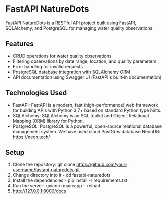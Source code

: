 # FastAPI NatureDots

FastAPI NatureDots is a RESTful API project built using FastAPI, SQLAlchemy, and PostgreSQL for managing water quality observations.

## Features

- CRUD operations for water quality observations
- Filtering observations by date range, location, and quality parameters
- Error handling for invalid requests
- PostgreSQL database integration with SQLAlchemy ORM
- API documentation using Swagger UI (FastAPI's built-in documentation)

## Technologies Used

- FastAPI: FastAPI is a modern, fast (high-performance) web framework for building APIs with Python 3.7+ based on standard Python type hints.
- SQLAlchemy: SQLAlchemy is an SQL toolkit and Object-Relational Mapping (ORM) library for Python.
- PostgreSQL: PostgreSQL is a powerful, open-source relational database management system. We have used cloud PostGres database NeonDB: https://neon.tech/

## Setup

1. Clone the repository:
git clone https://github.com/your-username/fastapi-naturedots.git
2. Change directory into it -
cd fastapi-naturedots
3. Install the dependencies -
pip install -r requirements.txt
4. Run the server-
uvicorn main:app --reload
5. http://127.0.0.1:8000/docs


